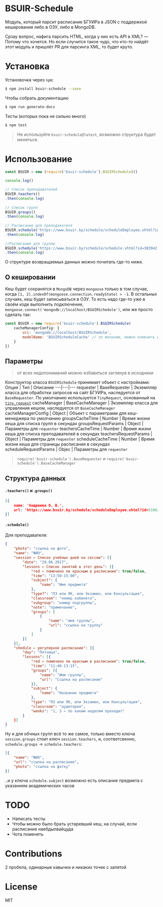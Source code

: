 # BSUIR-Schedule

Модуль, который парсит расписание БГУИРа в JSON  с поддержкой кеширования либо в ОЗУ, либо в MongoDB. 

Срзау вопрос, нафига парсить HTML, когда у них есть API в XML? — Потому что хочется. Но если случится такое чудо, что кто-то найдёт этот модуль и пришлёт PR для парсинга XML, то будет круто.

# Установка
Установочка через `npm`:
```sh
$ npm install bsuir-schedule --save
```
Чтобы собрать документацию
```sh
$ npm run generate-docs
```
Тесты (которых пока не сильно много)
```sh
$ npm test
```
> Не используйте `bsuir-schedule@latest`, возможно структура будет меняться.

# Использование

```JavaScript
const BSUIR = new (require('bsuir-schedule').BSUIRSchedule)()

console.log()

// Список преподавателей
BSUIR.teachers()
.then(console.log)
 
// Список групп
BSUIR.groups()
.then(console.log)
 
// Расписание для преподавателя
BSUIR.schedule('https://www.bsuir.by/schedule/scheduleEmployee.xhtml?id=500689')
.then(console.log)
 
//Расписание для группы
BSUIR.schedule('https://www.bsuir.by/schedule/schedule.xhtml?id=303942')
.then(console.log)
```
О структуре возвращаемых данных можно почитать где-то ниже.

## О кешировании
Кеш будет сохранятся в `MongoDB` через `mongoose` только в том случае, когда `[1, 2].indexOf(mongoose.connection.readyState) > -1`. В остальных случаях, кеш будет записываться в ОЗУ. То есть надо где-то уже в своём коде выполнить подключение, `mongoose.connect('mongodb://localhost/BSUIRSchedule')`, или же просто сделать так:
```JavaScript
const BSUIR = new require('bsuir-schedule').BSUIRSchedule(
    cacheManagerConfig: {
        uri: 'mongodb://localhost/BSUIRSchedule',
        modelName: 'BSUIRScheduleCache' // по желанию, можно изменить имя коллекции
    }
})
```

## Параметры
> от всех недопониманий можно избавиться заглянув в исходники

Конструктор класса `BSUIRSchedule` принимает объект с настройками:
 Опция | Тип | Описание
---|---|---
requester | BaseRequester | Экземпляр класса для обработки запросов на сайт БГУИРа, наследуется от `BaseRequester`. По умолчанию используется `TinyRequest`, основанный на [`tiny_request`](https://github.com/Naltox/tiny_request)
cacheManager | BaseCacheManager | Экземпляр класса для управления кешом, наследуется от `BaseCacheManager`
cacheManagerConfig | Object | Объект с параметрами для кеш-менеджера по умолчанию
groupsCacheTime | Number | Время жизни кеша для списка групп в секундах
groupsRequestParams | Object | Параметры для `requester`
teachersCacheTime | Number | Время жизни кеша для списка преподавателей в секундах
teachersRequestParams | Object | Параметры для `requester`
scheduleCacheTime | Number | Время жизни кеша для страницы расписания в секундах
scheduleRequestParams | Objec | Параметры для `requester`

> `require('bsuir-schedule').BaseRequester` и `require('bsuir-schedule').BaseCacheManager`

## Структура данных

#### `.teachers()` и .`groups()`
```JSON
[{
    name: 'Андреева О. В.',
    url: 'https://www.bsuir.by/schedule/scheduleEmployee.xhtml?id=510621'
}]
```
#### `.schedule()`
Для преподавателя:
```JSON
{
    "photo": "ссылка на фото",
    "name": "ФИО",
    "session ← Список учебных дней на сессии": [{  
        "date": "29.06.2017",
        "lessons ← Список занятий в этот день": [{ 
            "red ← помечено ли красным в расписании": true/false, 
            "time": "13:50-15:00",
            "subject": {
                "name": "Имя предмета"
            },
            "type?": "ПЗ или ЛК, или Экзамен, или Консультация",
            "classroom": "номер кабинета",
            "subgroup": "номер подгруппы",
            "note": "примечание",
            "groups": [
                {
                    "name": "имя группы",
                    "url": "ссылка на группу"
                }
            ]
        }]
    }],
    "shedule ← регулярное расписание": [{
        "day": "Пятница",
        "lessons": [{
            "red ← помечено ли красным в расписании": true/false, 
            "time": "11:40-13:15",
            "groups": [{
                "name": "Имя группы",
                "url": "Ссылка на расписание"
            }],
            "subject": {
                "name": "Название предмета"
            },
            "type": "ПЗ или ЛК, или Экзамен, или Консультация",
            "classroom": "аудитория",
            "weeks": "1, 3 ← по каким неделям проходит"
        }
    }]
}
```
Ну и для обчных групп всё то же самое, только вместо ключа `session.groups` стоит ключ `session.teachers`, и, соответсвенно, `schedule.groups` → `schedule.teachers`:
```JSON
[{
    "name": "ФИО",
    "url": "ссылка на расписание",
    "photo": "ссылка на фотку"
}]
```
..и у ключа `schedule.subject` возможно есть описание предмета с указанием академических часов

# TODO
  - Написать тесты
  - Чтобы можно было брать устаревший кеш, на случай, если расписание наебдылвайцуда
  - Чота поменять

# Contributions

2 пробела, одинарные кавычки и никаких точек с запятой

# License

MIT